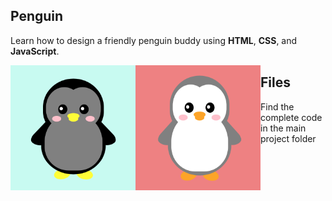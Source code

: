 ## Penguin
Learn how to design a friendly penguin buddy using __HTML__, __CSS__, and __JavaScript__.

<img align="left" width="200" height="200" src="https://github.com/cetienn01/Penguin/blob/master/img/penguin_1.png">
<img align="left" width="200" height="200" src="https://github.com/cetienn01/Penguin/blob/master/img/penguin_2.png">

## Files
Find the complete code in the main project folder
